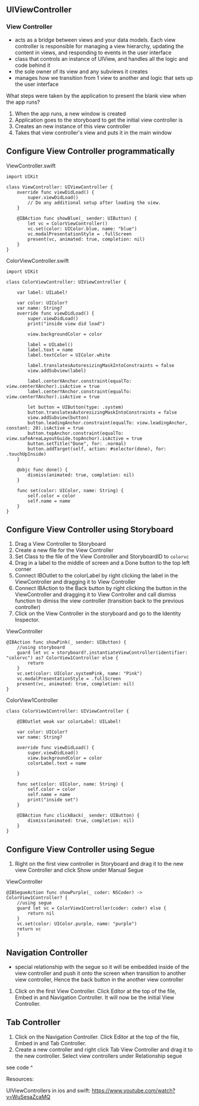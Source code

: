 ## UIViewController

### View Controller
- acts as a bridge between views and your data models. Each view controller is responsible for managing a view hierarchy, updating the content in views, and responding to events in the user interface
- class that controls an instance of UIView, and handles all the logic and code behind it
- the sole owner of its view and any subviews it creates
- manages how we transition from 1 view to another and logic that sets up the user interface

What steps were taken by the application to present the blank view when the app runs?

1. When the app runs, a new window is created
2. Application goes to the storyboard to get the initial view controller is
3. Creates an new instance of this view controller
4. Takes that view controller's view and puts it in the main window 

## Configure View Controller programmatically 

ViewController.swift
```
import UIKit

class ViewController: UIViewController {
    override func viewDidLoad() {
        super.viewDidLoad()
        // Do any additional setup after loading the view.
    }

    @IBAction func showBlue(_ sender: UIButton) {
        let vc = ColorViewController()
        vc.set(color: UIColor.blue, name: "blue")
        vc.modalPresentationStyle = .fullScreen
        present(vc, animated: true, completion: nil)  
    }
}
```

ColorViewController.swift
```
import UIKit

class ColorViewController: UIViewController {
    
    var label: UILabel!
    
    var color: UIColor?
    var name: String?
    override func viewDidLoad() {
        super.viewDidLoad()
        print("inside view did load")
        
        view.backgroundColor = color
        
        label = UILabel()
        label.text = name
        label.textColor = UIColor.white
        
        label.translatesAutoresizingMaskIntoConstraints = false
        view.addSubview(label)
        
        label.centerXAnchor.constraint(equalTo: view.centerXAnchor).isActive = true
        label.centerYAnchor.constraint(equalTo: view.centerYAnchor).isActive = true
        
        let button = UIButton(type: .system)
        button.translatesAutoresizingMaskIntoConstraints = false
        view.addSubview(button)
        button.leadingAnchor.constraint(equalTo: view.leadingAnchor, constant: 20).isActive = true
        button.topAnchor.constraint(equalTo: view.safeAreaLayoutGuide.topAnchor).isActive = true
        button.setTitle("Done", for: .normal)
        button.addTarget(self, action: #selector(done), for: .touchUpInside)
    }
    
    @objc func done() {
        dismiss(animated: true, completion: nil)
    }
    
    func set(color: UIColor, name: String) {
        self.color = color
        self.name = name
    }
}
```

## Configure View Controller using Storyboard 

1. Drag a View Controller to Storyboard
2. Create a new file for the View Controller
3. Set Class to the file of the View Controller and StoryboardID to `colorvc`
4. Drag in a label to the middle of screen and a Done button to the top left corner 
5. Connect IBOutlet to the colorLabel by right clicking the label in the ViewController and dragging it to View Controller
6. Connect IBAction to the Back button by right clicking the button in the ViewController and dragging it to View Controller and call dismiss function to dimiss the view controller (transition back to the previous controller)
7. Click on the View Controller in the storyboard and go to the Identity Inspector. 

ViewController

```
@IBAction func showPink(_ sender: UIButton) {
    //using storyboard
    guard let vc = storyboard?.instantiateViewController(identifier: "colorvc") as? ColorView1Controller else {
        return
    }
    vc.set(color: UIColor.systemPink, name: "Pink")
    vc.modalPresentationStyle = .fullScreen
    present(vc, animated: true, completion: nil)
}
```

ColorView1Controller

```
class ColorView1Controller: UIViewController {
    
    @IBOutlet weak var colorLabel: UILabel!
    
    var color: UIColor?
    var name: String?
    
    override func viewDidLoad() {
        super.viewDidLoad()
        view.backgroundColor = color
        colorLabel.text = name

    }
    
    func set(color: UIColor, name: String) {
        self.color = color
        self.name = name
        print("inside set")
    }
    
    @IBAction func clickBack(_ sender: UIButton) {
        dismiss(animated: true, completion: nil)
    }
}
```

## Configure View Controller using Segue

1. Right on the first view controller in Storyboard and drag it to the new view Controller and click Show under Manual Segue

ViewController

```
@IBSegueAction func showPurple(_ coder: NSCoder) -> ColorView1Controller? {
    //using segue
    guard let vc = ColorView1Controller(coder: coder) else {
        return nil
    }
    vc.set(color: UIColor.purple, name: "purple")
    return vc
    }
```

## Navigation Controller 

- special relationship with the segue so it will be embedded inside of the view controller and push it onto the screen when transition to another view controller, Hence the back button in the another view controller

1. Click on the first View Controller. Click Editor at the top of the file, Embed in and Navigation Controller. It will now be the initial View Controller.

## Tab Controller

1. Click on the Navigation Controller. Click Editor at the top of the file, Embed in and Tab Controller.
2. Create a new controller and right click Tab View Controller and drag it to the new controller. Select view controllers under Relationship segue


see code ^

Resources: 

UIViewControllers in ios and swift:  https://www.youtube.com/watch?v=WuSesaZcaMQ



